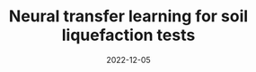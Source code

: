 ---
title: "Neural transfer learning for soil liquefaction tests"
collection: publications
permalink: /publication/2022-12-05-neural-transfer-learning-for-soil-liquefaction-tests
date: 2022-12-05
venue: 'Computers & Geosciences'
paperurl: 'https://www.sciencedirect.com/science/article/abs/pii/S009830042200231X'
citation: 'Fang, Y., <b>Jairi, I.</b>, & Pirhadi, N. (2023). Neural transfer learning for soil liquefaction tests. Computers & Geosciences, 171, 105282.'
---